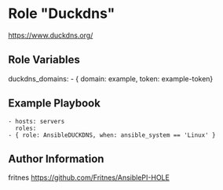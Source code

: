 Role "Duckdns"
=========

https://www.duckdns.org/

Role Variables
--------------

duckdns_domains:
    - { domain: example, token: example-token}

Example Playbook
----------------

    - hosts: servers
      roles:
	- { role: AnsibleDUCKDNS, when: ansible_system == 'Linux' }

Author Information
------------------

fritnes
https://github.com/Fritnes/AnsiblePI-HOLE
